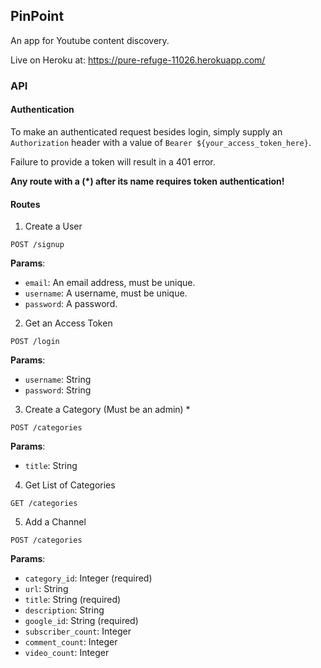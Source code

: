 ## PinPoint

An app for Youtube content discovery.

Live on Heroku at: https://pure-refuge-11026.herokuapp.com/

### API

#### Authentication

To make an authenticated request besides login,
simply supply an `Authorization` header with a
value of `Bearer ${your_access_token_here}`.

Failure to provide a token will result in a 401 error.

**Any route with a (*) after its name requires
token authentication!**

#### Routes

1. Create a User

  `POST /signup`

  **Params**:

  * `email`: An email address, must be unique.
  * `username`: A username, must be unique.
  * `password`: A password.

2. Get an Access Token

  `POST /login`

  **Params**:

  * `username`: String
  * `password`: String 

3. Create a Category (Must be an admin) *

  `POST /categories`
  
  **Params**:

  * `title`: String
  
4. Get List of Categories

  `GET /categories`

5. Add a Channel

  `POST /categories`
  
  **Params**:
  
  * `category_id`: Integer (required)
  * `url`: String
  * `title`: String (required)
  * `description`: String
  * `google_id`: String (required)
  * `subscriber_count`: Integer
  * `comment_count`: Integer
  * `video_count`: Integer
